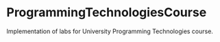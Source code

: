 # ProgrammingTechnologiesCourse
Implementation of labs for University Programming Technologies course.
